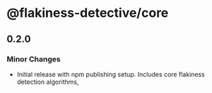 # @flakiness-detective/core

## 0.2.0

### Minor Changes

- Initial release with npm publishing setup. Includes core flakiness detection algorithms,
